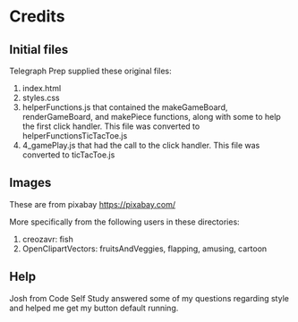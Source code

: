# Credits
## Initial files
Telegraph Prep supplied these original files:

1. index.html
2. styles.css
3. helperFunctions.js that contained the makeGameBoard, renderGameBoard, and makePiece functions, along with some to help the first click handler. This file was converted to helperFunctionsTicTacToe.js
4. 4_gamePlay.js that had the call to the click handler. This file was converted to ticTacToe.js

## Images
These are from pixabay https://pixabay.com/

More specifically from the following users in these directories:
1. creozavr: fish
2. OpenClipartVectors: fruitsAndVeggies, flapping, amusing, cartoon

## Help
Josh from Code Self Study answered some of my questions regarding style and helped me get my button default running.


